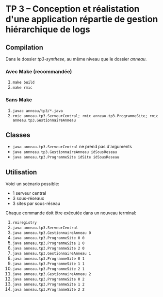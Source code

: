 # TP 3 – Conception et réalistation d'une application répartie de gestion hiérarchique de logs

## Compilation

Dans le dossier _tp3-synthese_, au même niveau que le dossier _anneau_.

### Avec Make (recommandée)

1. `make build`
2. `make rmic`

### Sans Make

1. `javac anneau/tp3/*.java`
2. `rmic anneau.tp3.ServeurCentral; rmic anneau.tp3.ProgrammeSite; rmic anneau.tp3.GestionnaireAnneau`

## Classes

- `java anneau.tp3.ServeurCentral` ne prend pas d'arguments
- `java annneau.tp3.GestionnaireAnneau idSousReseau`
- `java anneau.tp3.ProgrammeSite idSite idSousReseau`

## Utilisation

Voici un scénario possible:

- 1 serveur central
- 3 sous-réseaux
- 3 sites par sous-réseau

Chaque commande doit être exécutée dans un nouveau terminal:

1. `rmiregistry`
2. `java anneau.tp3.ServeurCentral`
3. `java anneau.tp3.GestionnaireAnneau 0`
4. `java anneau.tp3.ProgrammeSite 0 0`
5. `java anneau.tp3.ProgrammeSite 1 0`
6. `java anneau.tp3.ProgrammeSite 2 0`
7. `java anneau.tp3.GestionnaireAnneau 1`
8. `java anneau.tp3.ProgrammeSite 0 1`
9. `java anneau.tp3.ProgrammeSite 1 1`
10. `java anneau.tp3.ProgrammeSite 2 1`
11. `java anneau.tp3.GestionnaireAnneau 2`
12. `java anneau.tp3.ProgrammeSite 0 2`
13. `java anneau.tp3.ProgrammeSite 1 2`
14. `java anneau.tp3.ProgrammeSite 2 2`